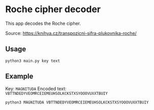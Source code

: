 # Roche cipher decoder
This app decodes the Roche cipher.

Source: https://knihya.cz/transpozicni-sifra-plukovnika-roche/

## Usage
```shell
python3 main.py key text
```

## Example
Key: `MAGNITUDA`
Encoded text: `VBTTNDEDYVEOMRCEIEMEUHSOLKCKSTXSYOOOVUXXTBUIY`

```shell
python3 MAGNITUDA VBTTNDEDYVEOMRCEIEMEUHSOLKCKSTXSYOOOVUXXTBUIY
```